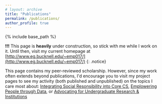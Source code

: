 ```yaml
---
# layout: archive
title: "Publications"
permalink: /publications/
author_profile: true
---
```


<link rel="stylesheet" href="{{ base_path }}/assets/css/pubstyle.css">


{% include base_path %}
<script src="{{ base_path }}/assets/js/pubSettings.js"></script>
<script src="{{ base_path }}/assets/js/listpubs.js"></script>

**!!!** This page is **heavily** under construction, so stick with me while I work on it. Until then, visit my current homepage at [http://www.eg.bucknell.edu/~emp017/](http://www.eg.bucknell.edu/~emp017/)
{: .notice}


This page contains my peer-reviewed scholarship. However, since my work often extends beyond publications, I'd encourage you to visit my project pages to see my activity (both published and unpublished) on the topics I care most about: [Integrating Social Resonsibility into Core CS](/projects/responsibleCS), [Emplowering People through Data](/projects/publicVis), or [Advocating for Undergraduate Research & Institutions](/projects/undergrad)

<div id="highlights"></div>
<div id="publications"></div>


